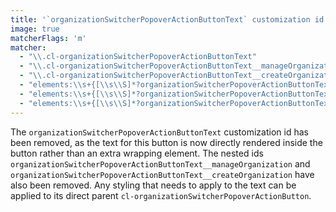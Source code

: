```yaml
---
title: '`organizationSwitcherPopoverActionButtonText` customization id removed'
image: true
matcherFlags: 'm'
matcher:
  - "\\.cl-organizationSwitcherPopoverActionButtonText"
  - "\\.cl-organizationSwitcherPopoverActionButtonText__manageOrganization"
  - "\\.cl-organizationSwitcherPopoverActionButtonText__createOrganization"
  - "elements:\\s+{[\\s\\S]*?organizationSwitcherPopoverActionButtonText:[\\s\\S]*?}"
  - "elements:\\s+{[\\s\\S]*?organizationSwitcherPopoverActionButtonText__manageOrganization:[\\s\\S]*?}"
  - "elements:\\s+{[\\s\\S]*?organizationSwitcherPopoverActionButtonText__createOrganization:[\\s\\S]*?}"
---
```


The `organizationSwitcherPopoverActionButtonText` customization id has been removed, as the text for this button is now directly rendered inside the button rather than an extra wrapping element. The nested ids `organizationSwitcherPopoverActionButtonText__manageOrganization` and `organizationSwitcherPopoverActionButtonText__createOrganization` have also been removed. Any styling that needs to apply to the text can be applied to its direct parent `cl-organizationSwitcherPopoverActionButton`.
